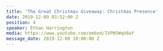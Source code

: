 ```yaml
---
title: 'The Great Christmas Giveaway: Christmas Presence'
date: 2019-12-09 03:52:00 Z
position: 4
speaker: Ethan Harrington
media: https://www.youtube.com/embed/IVPN5WqU8aY
message_date: 2019-12-08 10:00:00 Z
---
```


